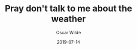 ---
layout: quotation
title: Pray don't talk to me about the weather
date: 2019-07-14
text: Pray don't talk to me about the weather, Mr. Worthing. Whenever people talk to me about the weather, I always feel quite certain that they mean something else. And that makes me quite nervous.
author: Oscar Wilde
topics:
  - Weather
  - Conversation
---